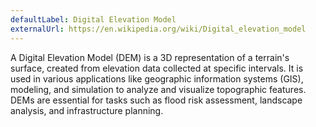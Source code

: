 ```yaml
---
defaultLabel: Digital Elevation Model
externalUrl: https://en.wikipedia.org/wiki/Digital_elevation_model
---
```


A Digital Elevation Model (DEM) is a 3D representation of a terrain's surface, created from elevation data collected at specific intervals. It is used in various applications like geographic information systems (GIS), modeling, and simulation to analyze and visualize topographic features. DEMs are essential for tasks such as flood risk assessment, landscape analysis, and infrastructure planning.
